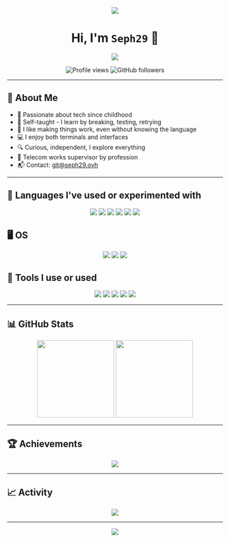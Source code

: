 <div align="center">
  <img src="https://capsule-render.vercel.app/api?type=waving&color=gradient&height=100&section=header&reversal=true" />
</div>

<h1 align="center">Hi, I'm <code>Seph29</code> 👋</h1>

<p align="center">
  <a href="https://github.com/DenverCoder1/readme-typing-svg">
    <img src="https://readme-typing-svg.herokuapp.com?font=Fira+Code&size=22&pause=1000&color=0FF8FC&center=true&vCenter=true&width=500&lines=Curious+and+self-taught;Not+a+dev+but+I+build+things;Telecoms+by+day%2C+Android+modding+by+night;CLI+or+GUI%3F+Both;Always+digging+into+tech." />
  </a>
</p>

<p align="center">
  <img src="https://komarev.com/ghpvc/?username=Seph29&label=VIEWS&color=0e75b6&style=for-the-badge" alt="Profile views" />
  <img src="https://img.shields.io/github/followers/Seph29?label=FOLLOWERS&style=for-the-badge&color=blueviolet" alt="GitHub followers" />
</p>

---

## 🧠 About Me

- 🧠 Passionate about tech since childhood  
- 🔧 Self-taught - I learn by breaking, testing, retrying  
- 🧩 I like making things work, even without knowing the language  
- 💻 I enjoy both terminals and interfaces  
- 🔍 Curious, independent, I explore everything  
- 📡 Telecom works supervisor by profession  
- 📬 Contact: <git@seph29.ovh>

---

## 🧪 Languages I've used or experimented with

<p align="center">
  <img src="https://img.shields.io/badge/Bash-black?style=for-the-badge&logo=gnubash&logoColor=white" />
  <img src="https://img.shields.io/badge/HTML5-E34F26?style=for-the-badge&logo=html5&logoColor=white" />
  <img src="https://img.shields.io/badge/CSS3-1572B6?style=for-the-badge&logo=css3&logoColor=white" />
  <img src="https://img.shields.io/badge/PHP-777BB4?style=for-the-badge&logo=php&logoColor=white" />
  <img src="https://img.shields.io/badge/Python-14354C?style=for-the-badge&logo=python&logoColor=white" />
  <img src="https://img.shields.io/badge/Kotlin-7F52FF?style=for-the-badge&logo=kotlin&logoColor=white" />
</p>

## 🖥️ OS

<p align="center">
  <img src="https://img.shields.io/badge/Windows-0078D6?style=for-the-badge&logo=windows&logoColor=white" />
  <img src="https://img.shields.io/badge/Linux-FCC624?style=for-the-badge&logo=linux&logoColor=black" />
  <img src="https://img.shields.io/badge/Android-3DDC84?style=for-the-badge&logo=android&logoColor=white" />
</p>

## 🧰 Tools I use or used

<p align="center">
  <img src="https://img.shields.io/badge/GitHub-181717?style=for-the-badge&logo=github&logoColor=white" />
  <img src="https://img.shields.io/badge/Android%20Studio-3DDC84?style=for-the-badge&logo=android-studio&logoColor=white" />
  <img src="https://img.shields.io/badge/VS%20Code-007ACC?style=for-the-badge&logo=visual-studio-code&logoColor=white" />
  <img src="https://img.shields.io/badge/Visual%20Studio-5C2D91?style=for-the-badge&logo=visual-studio&logoColor=white" />
  <img src="https://img.shields.io/badge/PowerShell-5391FE?style=for-the-badge&logo=powershell&logoColor=white" />
</p>

---

## 📊 GitHub Stats

<div align="center">
  <img src="https://github-readme-stats.vercel.app/api?username=Seph29&theme=tokyonight&show_icons=true&count_private=true&hide_border=false" height="180"/>
  <img src="https://github-readme-streak-stats.herokuapp.com?user=Seph29&theme=tokyonight&hide_border=false" height="180"/>
</div>

---

## 🏆 Achievements

<div align="center">
  <img src="https://github-profile-trophy.vercel.app/?username=Seph29&theme=darkhub&no-frame=true&column=7&margin-w=10" />
</div>

---

## 📈 Activity

<div align="center">
  <img src="https://github-readme-activity-graph.vercel.app/graph?username=Seph29&theme=github-dark&hide_border=false" />
</div>

---

<div align="center">
  <img src="https://capsule-render.vercel.app/api?type=waving&color=gradient&height=100&section=footer" />
</div>
